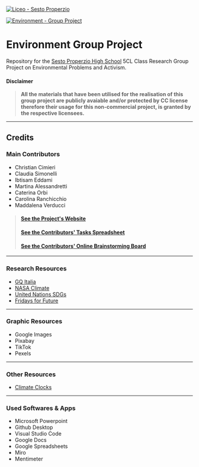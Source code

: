 
[![Liceo - Sesto Properzio](https://img.shields.io/static/v1?label=Liceo&message=Sesto+Properzio&color=176ab6&style=for-the-badge)](https://)  


[![Environment - Group Project](https://img.shields.io/static/v1?label=Environment&message=Group+Project&color=66cc00)](https://)

# **Environment Group Project**
Repository for the [Sesto Properzio High School](https://www.liceoproperzio.edu.it/) 5CL Class Research Group Project on Environmental Problems and Activism.
#### Disclaimer
> **All the materials that have been utilised for the realisation of this group project are publicly avaiable and/or protected by CC license therefore their usage for this non-commercial project, is granted by the respective licensees.**
---
## Credits
### Main Contributors
* Christian Cimieri
* Claudia Simonelli
*  Ibtisam Eddami
*  Martina Alessandretti
*  Caterina Orbi
*  Carolina Ranchicchio
*  Maddalena Verducci

> #### **[See the Project's Website](https://doublec98.github.io/Environment-Group-Project/)**
> #### **[See the Contributors' Tasks Spreadsheet](https://docs.google.com/spreadsheets/d/1Ty5upF7u9mXH8nXxu2uriRBbe4ZmnPErbU3EEF24N-s/edit?usp=sharing)**
> #### **[See the Contributors' Online Brainstorming Board](https://miro.com/app/board/uXjVObqqZpI=/)**
---
### Research Resources
* [GQ Italia](https://www.gqitalia.it/lifestyle/article/climate-clock-terra-ha-ancora-7-anni-di-vita)
* [NASA Climate](https://climate.nasa.gov/causes/)
* [United Nations SDGs](https://sdgs.un.org/goals)
* [Fridays for Future](https://fridaysforfutureitalia.it/)
---
### Graphic Resources
* Google Images
* Pixabay
* TikTok
* Pexels
---
### Other Resources

* [Climate Clocks](https://climateclock.world/clocks)
---
### Used Softwares & Apps

* Microsoft Powerpoint
* Github Desktop
* Visual Studio Code
* Google Docs
* Google Spreadsheets
* Miro
* Mentimeter


